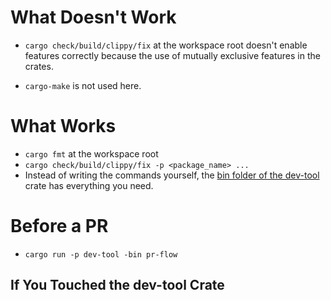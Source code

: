 # What Doesn't Work

- `cargo check/build/clippy/fix` at the workspace root doesn't enable features correctly because the use of
mutually exclusive features in the crates.

- `cargo-make` is not used here.

# What Works

- `cargo fmt` at the workspace root
- `cargo check/build/clippy/fix -p <package_name> ...`
- Instead of writing the commands yourself, the [bin folder of the dev-tool](dev-tool/src/bin) crate has everything you
need.




# Before a PR

- `cargo run -p dev-tool -bin pr-flow`

## If You Touched the dev-tool Crate


